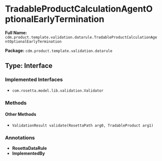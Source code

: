 # TradableProductCalculationAgentOptionalEarlyTermination

**Full Name:** `cdm.product.template.validation.datarule.TradableProductCalculationAgentOptionalEarlyTermination`

**Package:** `cdm.product.template.validation.datarule`

## Type: Interface

### Implemented Interfaces

- `com.rosetta.model.lib.validation.Validator`

### Methods

#### Other Methods

- `ValidationResult validate(RosettaPath arg0, TradableProduct arg1)`

### Annotations

- **RosettaDataRule**
- **ImplementedBy**

